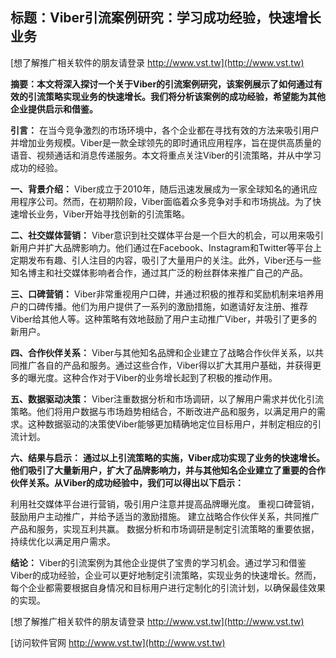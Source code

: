 ## **标题：Viber引流案例研究：学习成功经验，快速增长业务**

[想了解推广相关软件的朋友请登录 http://www.vst.tw](http://www.vst.tw)

**摘要：本文将深入探讨一个关于Viber的引流案例研究，该案例展示了如何通过有效的引流策略实现业务的快速增长。我们将分析该案例的成功经验，希望能为其他企业提供启示和借鉴。**

**引言：**
在当今竞争激烈的市场环境中，各个企业都在寻找有效的方法来吸引用户并增加业务规模。Viber是一款全球领先的即时通讯应用程序，旨在提供高质量的语音、视频通话和消息传递服务。本文将重点关注Viber的引流策略，并从中学习成功的经验。

**一、背景介绍：**
Viber成立于2010年，随后迅速发展成为一家全球知名的通讯应用程序公司。然而，在初期阶段，Viber面临着众多竞争对手和市场挑战。为了快速增长业务，Viber开始寻找创新的引流策略。

**二、社交媒体营销：**
Viber意识到社交媒体平台是一个巨大的机会，可以用来吸引新用户并扩大品牌影响力。他们通过在Facebook、Instagram和Twitter等平台上定期发布有趣、引人注目的内容，吸引了大量用户的关注。此外，Viber还与一些知名博主和社交媒体影响者合作，通过其广泛的粉丝群体来推广自己的产品。

**三、口碑营销：**
Viber非常重视用户口碑，并通过积极的推荐和奖励机制来培养用户的口碑传播。他们为用户提供了一系列的激励措施，如邀请好友注册、推荐Viber给其他人等。这种策略有效地鼓励了用户主动推广Viber，并吸引了更多的新用户。

**四、合作伙伴关系：**
Viber与其他知名品牌和企业建立了战略合作伙伴关系，以共同推广各自的产品和服务。通过这些合作，Viber得以扩大其用户基础，并获得更多的曝光度。这种合作对于Viber的业务增长起到了积极的推动作用。

**五、数据驱动决策：**
Viber注重数据分析和市场调研，以了解用户需求并优化引流策略。他们将用户数据与市场趋势相结合，不断改进产品和服务，以满足用户的需求。这种数据驱动的决策使Viber能够更加精确地定位目标用户，并制定相应的引流计划。

**六、结果与启示：**
**通过以上引流策略的实施，Viber成功实现了业务的快速增长。他们吸引了大量新用户，扩大了品牌影响力，并与其他知名企业建立了重要的合作伙伴关系。从Viber的成功经验中，我们可以得出以下启示：**

利用社交媒体平台进行营销，吸引用户注意并提高品牌曝光度。
重视口碑营销，鼓励用户主动推广，并给予适当的激励措施。
建立战略合作伙伴关系，共同推广产品和服务，实现互利共赢。
数据分析和市场调研是制定引流策略的重要依据，持续优化以满足用户需求。

**结论：**
Viber的引流案例为其他企业提供了宝贵的学习机会。通过学习和借鉴Viber的成功经验，企业可以更好地制定引流策略，实现业务的快速增长。然而，每个企业都需要根据自身情况和目标用户进行定制化的引流计划，以确保最佳效果的实现。

[想了解推广相关软件的朋友请登录 http://www.vst.tw](http://www.vst.tw)


[访问软件官网 http://www.vst.tw](http://www.vst.tw)
